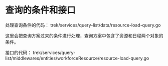 # 查询的条件和接口
处理查询条件的代码：
    trek/services/query-list/data/resource-load-query.go

这里会把查询方案过来的条件进行处理，查询方案中包含了资源和日程两个对象的条件。

接口的代码：
    trek/services/query-list/middlewares/entities/workforceResource/resource-load-query.go

